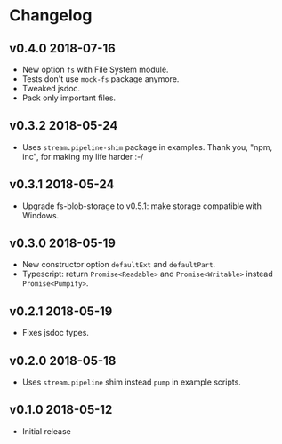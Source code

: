 # Changelog

## v0.4.0 2018-07-16

* New option `fs` with File System module.
* Tests don't use `mock-fs` package anymore.
* Tweaked jsdoc.
* Pack only important files.

## v0.3.2 2018-05-24

* Uses `stream.pipeline-shim` package in examples. Thank you, "npm, inc", for
  making my life harder :-/

## v0.3.1 2018-05-24

* Upgrade fs-blob-storage to v0.5.1: make storage compatible with Windows.

## v0.3.0 2018-05-19

* New constructor option `defaultExt` and `defaultPart`.
* Typescript: return `Promise<Readable>` and `Promise<Writable>` instead
  `Promise<Pumpify>`.

## v0.2.1 2018-05-19

* Fixes jsdoc types.

## v0.2.0 2018-05-18

* Uses `stream.pipeline` shim instead `pump` in example scripts.

## v0.1.0 2018-05-12

* Initial release

